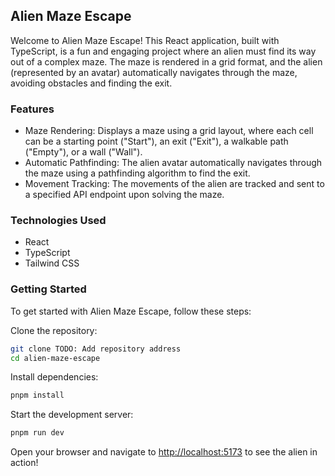 ## Alien Maze Escape

Welcome to Alien Maze Escape! This React application, built with TypeScript, is a fun and engaging project where an alien must find its way out of a complex maze. The maze is rendered in a grid format, and the alien (represented by an avatar) automatically navigates through the maze, avoiding obstacles and finding the exit.

### Features

- Maze Rendering: Displays a maze using a grid layout, where each cell can be a starting point ("Start"), an exit ("Exit"), a walkable path ("Empty"), or a wall ("Wall").
- Automatic Pathfinding: The alien avatar automatically navigates through the maze using a pathfinding algorithm to find the exit.
- Movement Tracking: The movements of the alien are tracked and sent to a specified API endpoint upon solving the maze.

### Technologies Used

- React
- TypeScript
- Tailwind CSS

### Getting Started

To get started with Alien Maze Escape, follow these steps:

Clone the repository:

```sh
git clone TODO: Add repository address
cd alien-maze-escape
```

Install dependencies:

```sh
pnpm install
```

Start the development server:

```sh
pnpm run dev
```

Open your browser and navigate to <http://localhost:5173> to see the alien in action!
